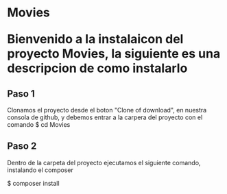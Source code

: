 <h1> Movies </>


<p> Bienvenido a la instalaicon del proyecto Movies, la siguiente es una descripcion de como instalarlo</p>

<h2> Paso 1 </h2>

<p> Clonamos el proyecto desde el boton "Clone of download", en nuestra consola de github, y debemos entrar a la carpera del proyecto con el comando
$ cd Movies
</p>

<h2> Paso 2 </h2>

<p> Dentro de la carpeta del proyecto ejecutamos el siguiente comando, instalando el composer

 $ composer install
</p>
